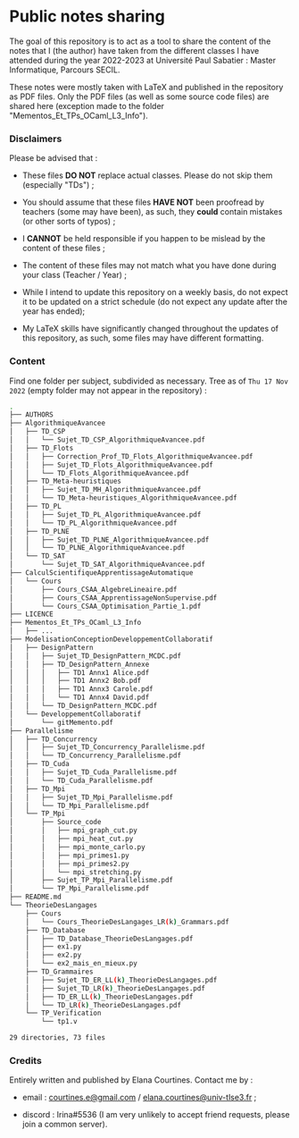 # Public notes sharing

The goal of this repository is to act as a tool to share the content of the notes that I (the author) have taken from the different classes I have attended during the year 2022-2023 at Université Paul Sabatier : Master Informatique, Parcours SECIL.

These notes were mostly taken with LaTeX and published in the repository as PDF files. Only the PDF files (as well as some source code files) are shared here (exception made to the folder "Mementos_Et_TPs_OCaml_L3_Info").

### Disclaimers

Please be advised that :

- These files **DO NOT** replace actual classes. Please do not skip them (especially "TDs") ;

- You should assume that these files **HAVE NOT** been proofread by teachers (some may have been), as such, they **could** contain mistakes (or other sorts of typos) ;

- I **CANNOT** be held responsible if you happen to be mislead by the content of these files ;

- The content of these files may not match what you have done during your class (Teacher / Year) ;

- While I intend to update this repository on a weekly basis, do not expect it to be updated on a strict schedule (do not expect any update after the year has ended);

- My LaTeX skills have significantly changed throughout the updates of this repository, as such, some files may have different formatting.

### Content

Find one folder per subject, subdivided as necessary.
Tree as of `Thu 17 Nov 2022` (empty folder may not appear in the repository) :

```bash
.
├── AUTHORS
├── AlgorithmiqueAvancee
│   ├── TD_CSP
│   │   └── Sujet_TD_CSP_AlgorithmiqueAvancee.pdf
│   ├── TD_Flots
│   │   ├── Correction_Prof_TD_Flots_AlgorithmiqueAvancee.pdf
│   │   ├── Sujet_TD_Flots_AlgorithmiqueAvancee.pdf
│   │   └── TD_Flots_AlgorithmiqueAvancee.pdf
│   ├── TD_Meta-heuristiques
│   │   ├── Sujet_TD_MH_AlgorithmiqueAvancee.pdf
│   │   └── TD_Meta-heuristiques_AlgorithmiqueAvancee.pdf
│   ├── TD_PL
│   │   ├── Sujet_TD_PL_AlgorithmiqueAvancee.pdf
│   │   └── TD_PL_AlgorithmiqueAvancee.pdf
│   ├── TD_PLNE
│   │   ├── Sujet_TD_PLNE_AlgorithmiqueAvancee.pdf
│   │   └── TD_PLNE_AlgorithmiqueAvancee.pdf
│   └── TD_SAT
│       └── Sujet_TD_SAT_AlgorithmiqueAvancee.pdf
├── CalculScientifiqueApprentissageAutomatique
│   └── Cours
│       ├── Cours_CSAA_AlgebreLineaire.pdf
│       ├── Cours_CSAA_ApprentissageNonSupervise.pdf
│       └── Cours_CSAA_Optimisation_Partie_1.pdf
├── LICENCE
├── Mementos_Et_TPs_OCaml_L3_Info
│   ├── ...
├── ModelisationConceptionDeveloppementCollaboratif
│   ├── DesignPattern
│   │   ├── Sujet_TD_DesignPattern_MCDC.pdf
│   │   ├── TD_DesignPattern_Annexe
│   │   │   ├── TD1 Annx1 Alice.pdf
│   │   │   ├── TD1 Annx2 Bob.pdf
│   │   │   ├── TD1 Annx3 Carole.pdf
│   │   │   └── TD1 Annx4 David.pdf
│   │   └── TD_DesignPattern_MCDC.pdf
│   └── DeveloppementCollaboratif
│       └── gitMemento.pdf
├── Parallelisme
│   ├── TD_Concurrency
│   │   ├── Sujet_TD_Concurrency_Parallelisme.pdf
│   │   └── TD_Concurrency_Parallelisme.pdf
│   ├── TD_Cuda
│   │   ├── Sujet_TD_Cuda_Parallelisme.pdf
│   │   └── TD_Cuda_Parallelisme.pdf
│   ├── TD_Mpi
│   │   ├── Sujet_TD_Mpi_Parallelisme.pdf
│   │   └── TD_Mpi_Parallelisme.pdf
│   └── TP_Mpi
│       ├── Source_code
│       │   ├── mpi_graph_cut.py
│       │   ├── mpi_heat_cut.py
│       │   ├── mpi_monte_carlo.py
│       │   ├── mpi_primes1.py
│       │   ├── mpi_primes2.py
│       │   └── mpi_stretching.py
│       ├── Sujet_TP_Mpi_Parallelisme.pdf
│       └── TP_Mpi_Parallelisme.pdf
├── README.md
└── TheorieDesLangages
    ├── Cours
    │   └── Cours_TheorieDesLangages_LR(k)_Grammars.pdf
    ├── TD_Database
    │   ├── TD_Database_TheorieDesLangages.pdf
    │   ├── ex1.py
    │   ├── ex2.py
    │   └── ex2_mais_en_mieux.py
    ├── TD_Grammaires
    │   ├── Sujet_TD_ER_LL(k)_TheorieDesLangages.pdf
    │   ├── Sujet_TD_LR(k)_TheorieDesLangages.pdf
    │   ├── TD_ER_LL(k)_TheorieDesLangages.pdf
    │   └── TD_LR(k)_TheorieDesLangages.pdf
    └── TP_Verification
        └── tp1.v

29 directories, 73 files
```

### Credits

Entirely written and published by Elana Courtines.
Contact me by :

- email : courtines.e@gmail.com / elana.courtines@univ-tlse3.fr ;

- discord : Irina#5536 (I am very unlikely to accept friend requests, please join a common server).

# 
